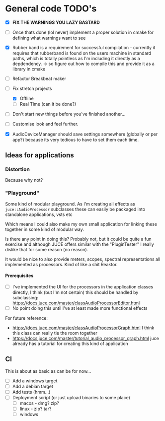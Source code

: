 # General code TODO's

- [x] **FIX THE WARNINGS YOU LAZY BASTARD**

- [ ] Once thats done (lol never) implement a proper solution in cmake for defining what warnings want to see

- [x] Rubber band is a requirement for successful compilation - currently it requires that rubberband is found on the users machine in standard paths, which is totally pointless as I'm including it directly as a depdendency. -> so figure out how to compile this and provide it as a library in cmake

- [ ] Refactor Breakbeat maker

- [ ] Fix stretch projects
  - [x] Offline
  - [ ] Real Time (can it be done?)

- [ ] Don't start new things before you've finished another...

- [ ] Customise look and feel further.

- [x] AudioDeviceManager should save settings somewhere (globally or per app?) because its very tedious to have to set them each time.

## Ideas for applications

### Distortion
Because why not?

### "Playground"
Some kind of modular playground. As I'm creating all effects as `juce::AudioProcessor` subclasses these can easily be packaged into standalone applications, vsts etc

Which means I could also make my own small application for linking these together in some kind of modular way.

Is there any point in doing this? Probably not, but it could be quite a fun exercise and although JUCE offers similar with the "PluginTester" I really dislike that for some reason (no reason).

It would be nice to also provide meters, scopes, spectral representations all implemented as processors. Kind of like a shit Reaktor.

#### Prerequisites
- [ ] I've implemented the UI for the processors in the application classes directly, I think (but I'm not certain) this should be handled by subclassing: https://docs.juce.com/master/classAudioProcessorEditor.html
- [ ] No point doing this until I've at least made more functional effects

For future reference:
- https://docs.juce.com/master/classAudioProcessorGraph.html I think this class can really tie the room together
- https://docs.juce.com/master/tutorial_audio_processor_graph.html juce already has a tutorial for creating this kind of application

## CI
This is about as basic as can be for now...

- [ ] Add a windows target
- [ ] Add a debian target
- [ ] Add tests (hmm...)
- [ ] Deployment script (or just upload binaries to some place)
  - [ ] macos - dmg? zip?
  - [ ] linux - zip? tar?
  - [ ] windows
